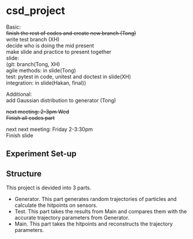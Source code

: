 # csd_project

Basic:  
<s>finish the rest of codes and create new branch (Tong)</s>  
write test branch (XH)  
decide who is doing the mid present  
make slide and practice to present together   
slide:  
(git: branch(Tong, XH)  
agile methods: in slide(Tong)  
test: pytest in code, unitest and doctest in slide(XH)  
integration: in slide(Hakan, final))  

Additional:  
add Gaussian distribution to generator (Tong)  

<s>next meeting: 2-3pm Wed  
Finish all codes part  </s> 

next next meeting: Friday 2-3:30pm   
Finish slide

## Experiment Set-up

## Structure
This project is devided into 3 parts.

* Generator. This part generates random trajectories of particles and calculate the hitpoints on sensors.
* Test. This part takes the results from Main and compares them with the accurate trajectory parameters from Generator.
* Main. This part takes the hitpoints and reconstructs the trajectory parameters.

